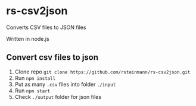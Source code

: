 # rs-csv2json
Converts CSV files to JSON files

Written in node.js

## Convert csv files to json

1. Clone repo `git clone https://github.com/rsteinmann/rs-csv2json.git`
2. Run `npm install`
3. Put as many `.csv` files into folder `./input`
4. Run `npm start`
5. Check `./output` folder for json files
